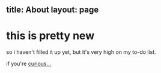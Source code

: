 title: About 
layout: page 
---

# this is pretty new

so i haven't filled it up yet, but it's very high on my to-do list.

if you're <a href="https://github.com/rconjoe/trog.codes">curious...</a>
